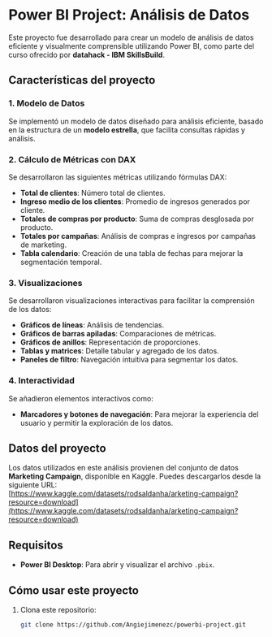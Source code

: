 # Power BI Project: Análisis de Datos

Este proyecto fue desarrollado para crear un modelo de análisis de datos eficiente y visualmente comprensible utilizando Power BI, como parte del curso ofrecido por **datahack - IBM SkillsBuild**.

## Características del proyecto

### 1. **Modelo de Datos**
Se implementó un modelo de datos diseñado para análisis eficiente, basado en la estructura de un **modelo estrella**, que facilita consultas rápidas y análisis.

### 2. **Cálculo de Métricas con DAX**
Se desarrollaron las siguientes métricas utilizando fórmulas DAX:
- **Total de clientes**: Número total de clientes.
- **Ingreso medio de los clientes**: Promedio de ingresos generados por cliente.
- **Totales de compras por producto**: Suma de compras desglosada por producto.
- **Totales por campañas**: Análisis de compras e ingresos por campañas de marketing.
- **Tabla calendario**: Creación de una tabla de fechas para mejorar la segmentación temporal.

### 3. **Visualizaciones**
Se desarrollaron visualizaciones interactivas para facilitar la comprensión de los datos:
- **Gráficos de líneas**: Análisis de tendencias.
- **Gráficos de barras apiladas**: Comparaciones de métricas.
- **Gráficos de anillos**: Representación de proporciones.
- **Tablas y matrices**: Detalle tabular y agregado de los datos.
- **Paneles de filtro**: Navegación intuitiva para segmentar los datos.

### 4. **Interactividad**
Se añadieron elementos interactivos como:
- **Marcadores y botones de navegación**: Para mejorar la experiencia del usuario y permitir la exploración de los datos.

## Datos del proyecto
Los datos utilizados en este análisis provienen del conjunto de datos **Marketing Campaign**, disponible en Kaggle. Puedes descargarlos desde la siguiente URL:  
[https://www.kaggle.com/datasets/rodsaldanha/arketing-campaign?resource=download](https://www.kaggle.com/datasets/rodsaldanha/arketing-campaign?resource=download)

## Requisitos
- **Power BI Desktop**: Para abrir y visualizar el archivo `.pbix`.

## Cómo usar este proyecto
1. Clona este repositorio:
   ```bash
   git clone https://github.com/Angiejimenezc/powerbi-project.git
